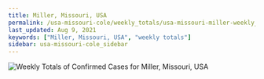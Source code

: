```yaml
---
title: Miller, Missouri, USA
permalink: /usa-missouri-cole/weekly_totals/usa-missouri-miller-weekly_totals.html
last_updated: Aug 9, 2021
keywords: ["Miller, Missouri, USA", "weekly totals"]
sidebar: usa-missouri-cole_sidebar
---
```


![Weekly Totals of Confirmed Cases for Miller, Missouri, USA](/covid_tracker/images/graphs/usa-missouri-miller-weekly_totals_graph.png)
